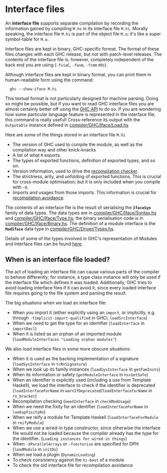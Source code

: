# Interface files


An **interface file** supports separate compilation by recording the information gained by compiling `M.hs` in its interface file `M.hi`.  Morally speaking, the interface file `M.hi` is part of the object file `M.o`; it's like a super symbol-table for `M.o`.


Interface files are kept in binary, GHC-specific format.  The format of these files changes with each GHC release, but not with patch-level releases.  The contents of the interface file is, however, completely independent of the back end you are using (`-fviaC`, `-fasm`, `-fcmm` etc).


Although interface files are kept in binary format, you can print them in human-readable form using the command:

```wiki
  ghc --show-iface M.hi
```


This textual format is not particularly designed for machine parsing.  Doing so might be possible, but if you want to read GHC interface files you are almost certainly better off using the [GHC API](commentary/compiler/api) to do so. If you are wondering how some particular language feature is represented in the interface file, this command is really useful! Cross-reference its output with the `Outputable` instance defined in [compiler/GHC/Iface/Load.hs](https://gitlab.haskell.org/ghc/ghc/blob/master/compiler/GHC/Iface/Load.hs)


Here are some of the things stored in an interface file `M.hi`

- The version of GHC used to compile the module, as well as the compilation way and other knick-knacks
- A list of what `M` exports.
- The types of exported functions, definition of exported types, and so on.
- Version information, used to drive the [recompilation checker](commentary/compiler/recompilation-avoidance).
- The strictness, arity, and unfolding of exported functions.  This is crucial for cross-module optimisation; but it is only included when you compile with `-O`.
- Imports and usages from those imports. This information is crucial for [recompilation avoidance](commentary/compiler/recompilation-avoidance).


The contents of an interface file is the result of serialising the **`IfaceSyn`** family of data types.  The data types are in [compiler/GHC/Iface/Syntax.hs](https://gitlab.haskell.org/ghc/ghc/blob/master/compiler/GHC/Iface/Syntax.hs) and [compiler/GHC/Iface/Type.hs](https://gitlab.haskell.org/ghc/ghc/blob/master/compiler/GHC/Iface/Type.hs); the binary serialisation code is in [compiler/GHC/Iface/Binary.hs](https://gitlab.haskell.org/ghc/ghc/blob/master/compiler/GHC/Iface/Binary.hs). The definition of a module interface is the **`ModIface`** data type in [compiler/GHC/Driver/Types.hs](https://gitlab.haskell.org/ghc/ghc/blob/master/compiler/GHC/Driver/Types.hs).


Details of some of the types involved in GHC's representation of Modules and Interface files can be found [here](commentary/compiler/module-types).

## When is an interface file loaded?


The act of loading an interface file can cause various parts of the compiler to behave differently; for instance, a type class instance will only be used if the interface file which defines it was loaded.  Additionally, GHC tries to avoid loading interface files if it can avoid it, since every loaded interface file requires going to the file system and parsing the result.


The big situations when we load an interface file:

- When you import it (either explicitly using an `import`, or implicitly, e.g. through `-fimplicit-import-qualified` in GHCi; `loadSrcInterface`)
- When we need to get the type for an identifier (`loadInterface` in `importDecl`)
- When it is listed as an orphan of an imported module (`loadModuleInterfaces "Loading orphan modules"`)


We also load interface files in some more obscure situations:

- When it is used as the backing implementation of a signature (`loadSysInterface` in `tcRnSignature`)
- When we look up its family instances (`loadSysInterface` in `getFamInsts`)
- When its information or safety (`getModuleInterface` in `hscGetSafe`)
- When an identifier is explicitly used (including a use from Template Haskell), we load the interface to check if the identifier is deprecated (`loadInterfaceForName` in `warnIfDeprecated`/`loadInterfaceforName` in `rn_bracket`)
- Recompilation checking (`needInterface` in `checkModUsage`)
- When we need the fixity for an identifier (`loadInterfaceForName` in `lookupFixityRn`)
- When we reify a module for Template Haskell (`loadInterfaceForModule` in `reifyModule`)
- When we use a wired-in type constructor, since otherwise the interface file would not be loaded because the compiler already has the type for the identifier. (`Loading instances for wired-in things`)
- When `-XParallelArrays` or `-fvectorise` are specified for DPH (`loadModule` in `initDs`)
- When we load a plugin (`DynamicLoading`)
- To check consistency against the `hi-boot` of a module
- To check the old interface file for recompilation avoidance
